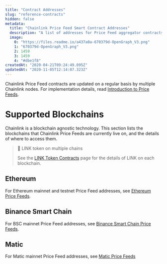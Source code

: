 ```yaml
---
title: "Contract Addresses"
slug: "reference-contracts"
hidden: false
metadata: 
  title: "Chainlink Price Feed Smart Contract Addresses"
  description: "A list of addresses for Price Feed aggregator contracts on supported networks."
  image: 
    0: "https://files.readme.io/a437a0a-670379d-OpenGraph_V3.png"
    1: "670379d-OpenGraph_V3.png"
    2: 1459
    3: 1459
    4: "#dbe1f8"
createdAt: "2020-04-21T09:24:49.095Z"
updatedAt: "2020-11-05T12:14:07.323Z"
---
```

Chainlink Price Feed contracts are updated on a regular basis by multiple Chainlink nodes. For implementation details, read [Introduction to Price Feeds](doc:using-chainlink-reference-contracts).

# Supported Blockchains

Chainlink is a blockchain agnostic technology. This section lists the blockchains that Chainlink Price Feeds are currently live on, and the details of where to access them.

> 📘 LINK token on multiple chains
>
> See the [LINK Token Contracts](doc:link-token-contracts) page for the details of LINK on each blockchain.

## Ethereum

For Ethereum mainnet and testnet Price Feed addresses, see [Ethereum Price Feeds](doc:ethereum-addresses).

## Binance Smart Chain

For BSC mainnet Price Feed addresses, see [Binance Smart Chain Price Feeds](doc:binance-smart-chain-addresses).

## Matic

For Matic mainnet Price Feed addresses, see [Matic Price Feeds](doc:matic-addresses)